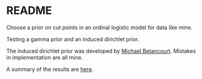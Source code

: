 # README

Choose a prior on cut points in an ordinal logistic model for data like mine.

Testing a gamma prior and an induced dirichlet prior.

The induced dirichlet prior was developed by [Michael Betancourt](https://betanalpha.github.io/assets/case_studies/ordinal_regression.html). Mistakes in implementation are all mine.

A summary of the results are [here](https://scisus.github.io/ordinal_logistic_prior/prior_analysis.html).


